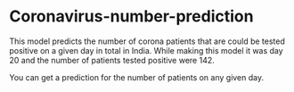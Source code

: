 # Coronavirus-number-prediction
This model predicts the number of corona patients that are could be tested positive on a given day in total in India. While making this model it was day 20 and the number of patients tested positive were 142.

You can get a prediction for the number of patients on any given day.


